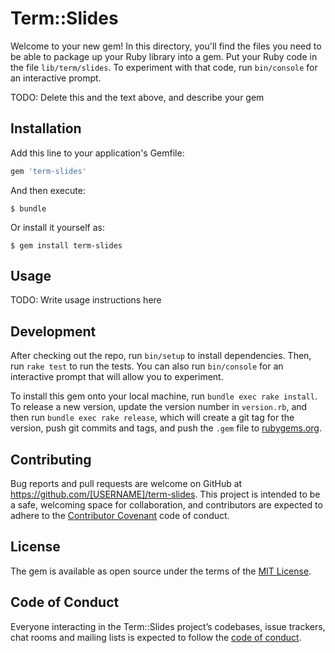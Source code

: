 # Term::Slides

Welcome to your new gem! In this directory, you'll find the files you need to be able to package up your Ruby library into a gem. Put your Ruby code in the file `lib/term/slides`. To experiment with that code, run `bin/console` for an interactive prompt.

TODO: Delete this and the text above, and describe your gem

## Installation

Add this line to your application's Gemfile:

```ruby
gem 'term-slides'
```

And then execute:

    $ bundle

Or install it yourself as:

    $ gem install term-slides

## Usage

TODO: Write usage instructions here

## Development

After checking out the repo, run `bin/setup` to install dependencies. Then, run `rake test` to run the tests. You can also run `bin/console` for an interactive prompt that will allow you to experiment.

To install this gem onto your local machine, run `bundle exec rake install`. To release a new version, update the version number in `version.rb`, and then run `bundle exec rake release`, which will create a git tag for the version, push git commits and tags, and push the `.gem` file to [rubygems.org](https://rubygems.org).

## Contributing

Bug reports and pull requests are welcome on GitHub at https://github.com/[USERNAME]/term-slides. This project is intended to be a safe, welcoming space for collaboration, and contributors are expected to adhere to the [Contributor Covenant](http://contributor-covenant.org) code of conduct.

## License

The gem is available as open source under the terms of the [MIT License](https://opensource.org/licenses/MIT).

## Code of Conduct

Everyone interacting in the Term::Slides project’s codebases, issue trackers, chat rooms and mailing lists is expected to follow the [code of conduct](https://github.com/[USERNAME]/term-slides/blob/master/CODE_OF_CONDUCT.md).
